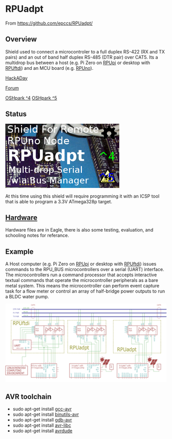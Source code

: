 # RPUadpt

From <https://github.com/epccs/RPUadpt/>

## Overview

Shield used to connect a microcontroler to a full duplex RS-422 (RX and TX pairs) and an out of band half duplex RS-485 (DTR pair) over CAT5. Its a multidrop bus between a host (e.g. Pi Zero on [RPUpi] or desktop with [RPUftdi]) and an MCU board (e.g. [RPUno]).

[HackADay](https://hackaday.io/project/17719-rpuadpt)

[Forum](http://rpubus.org/bb/viewforum.php?f=7)

[OSHpark ^4](https://oshpark.com/shared_projects/E8B1i7ss) [OSHpark ^5](https://oshpark.com/shared_projects/2eaZ8Bau)

[RPUno]: https://github.com/epccs/RPUno
[RPUpi]: https://github.com/epccs/RPUpi
[RPUftdi]: https://github.com/epccs/RPUftdi

## Status

![Status](./Hardware/status_icon.png "Status")

At this time using this shield will require programming it with an ICSP tool that is able to program a 3.3V ATmega328p target. 


## [Hardware](./Hardware)

Hardware files are in Eagle, there is also some testing, evaluation, and schooling notes for referance.


## Example

A Host computer (e.g. Pi Zero on [RPUpi] or desktop with [RPUftdi]) issues commands to the RPU_BUS microcontrollers over a serial (UART) interface. The microcontrollers run a command processor that accepts interactive textual commands that operate the microcontroller peripherals as a bare metal system. This means the microcontroller can perform event capture task for a flow meter or control an array of half-bridge power outputs to run a BLDC water pump. 

![MultiDrop](./Hardware/Documents/MultiDrop.png "MultiDrop")


## AVR toolchain

* sudo apt-get install [gcc-avr]
* sudo apt-get install [binutils-avr]
* sudo apt-get install [gdb-avr]
* sudo apt-get install [avr-libc]
* sudo apt-get install [avrdude]
    
[gcc-avr]: http://packages.ubuntu.com/search?keywords=gcc-avr
[binutils-avr]: http://packages.ubuntu.com/search?keywords=binutils-avr
[gdb-avr]: http://packages.ubuntu.com/search?keywords=gdb-avr
[avr-libc]: http://packages.ubuntu.com/search?keywords=avr-libc
[avrdude]: http://packages.ubuntu.com/search?keywords=avrdude